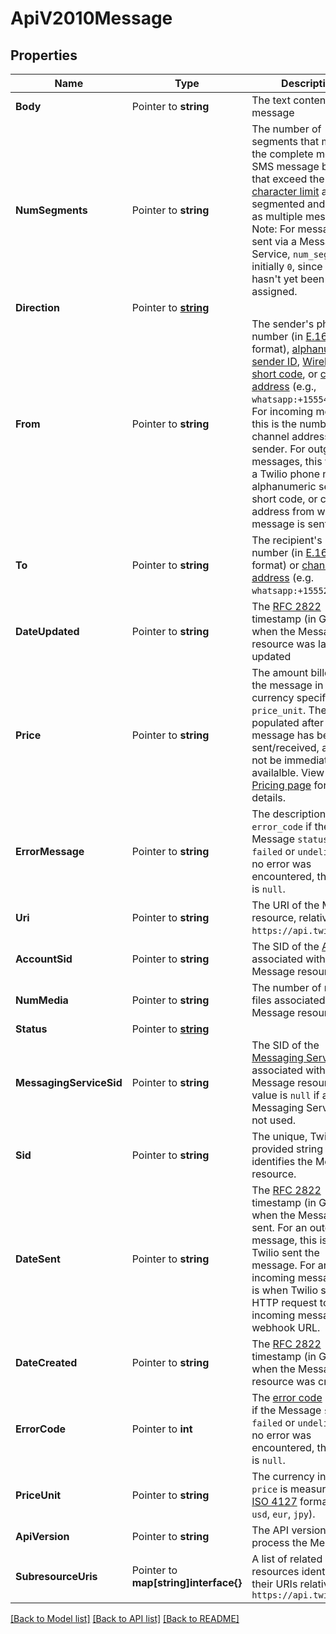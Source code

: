 # ApiV2010Message

## Properties

Name | Type | Description | Notes
------------ | ------------- | ------------- | -------------
**Body** | Pointer to **string** | The text content of the message |
**NumSegments** | Pointer to **string** | The number of segments that make up the complete message. SMS message bodies that exceed the [character limit](https://www.twilio.com/docs/glossary/what-sms-character-limit) are segmented and charged as multiple messages. Note: For messages sent via a Messaging Service, `num_segments` is initially `0`, since a sender hasn't yet been assigned. |
**Direction** | Pointer to [**string**](MessageEnumDirection.md) |  |
**From** | Pointer to **string** | The sender's phone number (in [E.164](https://en.wikipedia.org/wiki/E.164) format), [alphanumeric sender ID](https://www.twilio.com/docs/sms/send-messages#use-an-alphanumeric-sender-id), [Wireless SIM](https://www.twilio.com/docs/iot/wireless/programmable-wireless-send-machine-machine-sms-commands), [short code](https://www.twilio.com/docs/sms/api/short-code), or  [channel address](https://www.twilio.com/docs/messaging/channels) (e.g., `whatsapp:+15554449999`). For incoming messages, this is the number or channel address of the sender. For outgoing messages, this value is a Twilio phone number, alphanumeric sender ID, short code, or channel address from which the message is sent. |
**To** | Pointer to **string** | The recipient's phone number (in [E.164](https://en.wikipedia.org/wiki/E.164) format) or [channel address](https://www.twilio.com/docs/messaging/channels) (e.g. `whatsapp:+15552229999`) |
**DateUpdated** | Pointer to **string** | The [RFC 2822](https://datatracker.ietf.org/doc/html/rfc2822#section-3.3) timestamp (in GMT) of when the Message resource was last updated |
**Price** | Pointer to **string** | The amount billed for the message in the currency specified by `price_unit`. The `price` is populated after the message has been sent/received, and may not be immediately availalble. View the [Pricing page](https://www.twilio.com/en-us/pricing) for more details. |
**ErrorMessage** | Pointer to **string** | The description of the `error_code` if the Message `status` is `failed` or `undelivered`. If no error was encountered, the value is `null`. |
**Uri** | Pointer to **string** | The URI of the Message resource, relative to `https://api.twilio.com`. |
**AccountSid** | Pointer to **string** | The SID of the [Account](https://www.twilio.com/docs/iam/api/account) associated with the Message resource |
**NumMedia** | Pointer to **string** | The number of media files associated with the Message resource. |
**Status** | Pointer to [**string**](MessageEnumStatus.md) |  |
**MessagingServiceSid** | Pointer to **string** | The SID of the [Messaging Service](https://www.twilio.com/docs/messaging/api/service-resource) associated with the Message resource. The value is `null` if a Messaging Service was not used. |
**Sid** | Pointer to **string** | The unique, Twilio-provided string that identifies the Message resource. |
**DateSent** | Pointer to **string** | The [RFC 2822](https://datatracker.ietf.org/doc/html/rfc2822#section-3.3) timestamp (in GMT) of when the Message was sent. For an outgoing message, this is when Twilio sent the message. For an incoming message, this is when Twilio sent the HTTP request to your incoming message webhook URL. |
**DateCreated** | Pointer to **string** | The [RFC 2822](https://datatracker.ietf.org/doc/html/rfc2822#section-3.3) timestamp (in GMT) of when the Message resource was created |
**ErrorCode** | Pointer to **int** | The [error code](https://www.twilio.com/docs/api/errors) returned if the Message `status` is `failed` or `undelivered`. If no error was encountered, the value is `null`. |
**PriceUnit** | Pointer to **string** | The currency in which `price` is measured, in [ISO 4127](https://www.iso.org/iso/home/standards/currency_codes.htm) format (e.g. `usd`, `eur`, `jpy`). |
**ApiVersion** | Pointer to **string** | The API version used to process the Message |
**SubresourceUris** | Pointer to **map[string]interface{}** | A list of related resources identified by their URIs relative to `https://api.twilio.com` |

[[Back to Model list]](../README.md#documentation-for-models) [[Back to API list]](../README.md#documentation-for-api-endpoints) [[Back to README]](../README.md)


